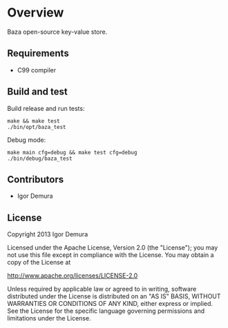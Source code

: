 # Overview

Baza open-source key-value store.

## Requirements

- C99 compiler

## Build and test

Build release and run tests:

    make && make test
    ./bin/opt/baza_test

Debug mode:

    make main cfg=debug && make test cfg=debug
    ./bin/debug/baza_test

## Contributors

- Igor Demura

## License

Copyright 2013 Igor Demura

Licensed under the Apache License, Version 2.0 (the "License");
you may not use this file except in compliance with the License.
You may obtain a copy of the License at

http://www.apache.org/licenses/LICENSE-2.0

Unless required by applicable law or agreed to in writing, software
distributed under the License is distributed on an "AS IS" BASIS,
WITHOUT WARRANTIES OR CONDITIONS OF ANY KIND, either express or implied.
See the License for the specific language governing permissions and
limitations under the License.
